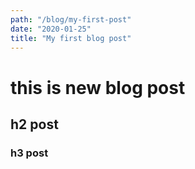 ```yaml
---
path: "/blog/my-first-post"
date: "2020-01-25"
title: "My first blog post"
---
```


# this is new blog post

## h2 post

### h3 post
